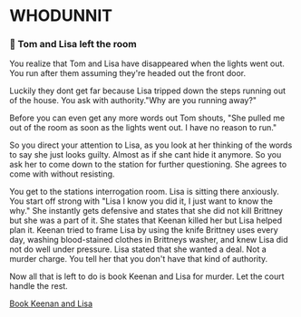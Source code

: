 # WHODUNNIT

### 🚩 Tom and Lisa left the room

You realize that Tom and Lisa have disappeared when the lights went out. You run after them assuming they're headed out the front door. 

Luckily they dont get far because Lisa tripped down the steps running out of the house. You ask with authority."Why are you running away?"

Before you can even get any more words out Tom shouts, "She pulled me out of the room as soon as the lights went out. I have no reason to run."

So you direct your attention to Lisa, as you look at her thinking of the words to say she just looks guilty. Almost as if she cant hide it anymore. So you ask her to come down to the station for further questioning. She agrees to come with without resisting.

You get to the stations interrogation room. Lisa is sitting there anxiously. You start off strong with "Lisa I know you did it, I just want to know the why."
She instantly gets defensive and states that she did not kill Brittney but she was a part of it. She states that Keenan killed her but Lisa helped plan it. Keenan tried to frame Lisa by using the knife Brittney uses every day, washing blood-stained clothes in Brittneys washer, and knew Lisa did not do well under pressure. Lisa stated that she wanted a deal. Not a murder charge. You tell her that you don't have that kind of authority. 

Now all that is left to do is book Keenan and Lisa for murder. Let the court handle the rest. 

[Book Keenan and Lisa](./scene5C.md)
